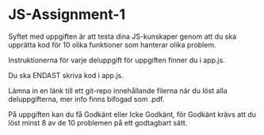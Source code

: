 # JS-Assignment-1

Syftet med uppgiften är att testa dina JS-kunskaper genom att du ska upprätta kod för 10 olika funktioner som hanterar olika problem.

Instruktionerna för varje deluppgift för uppgiften finner du i app.js.

Du ska ENDAST skriva kod i app.js.

Lämna in en länk till ett git-repo innehållande filerna när du löst alla deluppgifterna, mer info finns bifogad som .pdf.

På uppgiften kan du få Godkänt eller Icke Godkänt, för Godkänt krävs att du löst minst 8 av de 10 problemen på ett godtagbart sätt.
